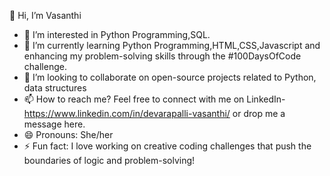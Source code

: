 👋 Hi, I’m Vasanthi 
- 👀 I’m interested in Python Programming,SQL.
- 🌱 I’m currently learning Python Programming,HTML,CSS,Javascript and enhancing my problem-solving skills through the #100DaysOfCode challenge.
- 💞️ I’m looking to collaborate on open-source projects related to Python, data structures
- 📫 How to reach me? Feel free to connect with me on LinkedIn- https://www.linkedin.com/in/devarapalli-vasanthi/ or drop me a message here.
- 😄 Pronouns: She/her
- ⚡ Fun fact:  I love working on creative coding challenges that push the boundaries of logic and problem-solving!

